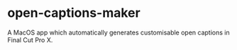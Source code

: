 # open-captions-maker
A MacOS app which automatically generates customisable open captions in Final Cut Pro X.
